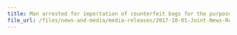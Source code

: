 ```yaml
---
title: Man arrested for importation of counterfeit bags for the purpose of trade
file_url: /files/news-and-media/media-releases/2017-10-01-Joint-News-Release.pdf
---
```


